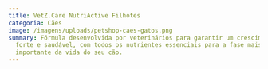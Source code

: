 ```yaml
---
title: VetZ.Care NutriActive Filhotes
categoria: Cães
image: /imagens/uploads/petshop-caes-gatos.png
summary: Fórmula desenvolvida por veterinários para garantir um crescimento
  forte e saudável, com todos os nutrientes essenciais para a fase mais
  importante da vida do seu cão.
---
```

